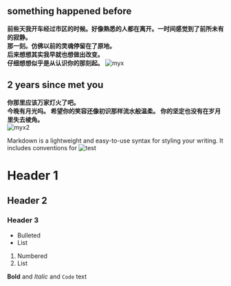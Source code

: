 ## something happened before
**前些天我开车经过市区的时候。好像熟悉的人都在离开。一时间感觉到了前所未有的寂静。<br>
那一刻。仿佛以前的灵魂停留在了原地。<br>
后来想想其实我早就也想做出改变。<br>
仔细想想似乎是从认识你的那刻起。**
![myx](https://myxbao.github.io/document/myx1.jpg)

## 2 years since met you
**你那里应该万家灯火了吧。<br>
今晚有月光吗。
希望你的笑容还像初识那样流水般温柔。
你的坚定也没有在岁月里失去棱角。<br>**
![myx2](https://myxbao.github.io/document/myx2.jpg)



Markdown is a lightweight and easy-to-use syntax for styling your writing. It includes conventions for
![test](https://myxbao.github.io/document/cv.PNG)



# Header 1
## Header 2
### Header 3

- Bulleted
- List

1. Numbered
2. List

**Bold** and _Italic_ and `Code` text

